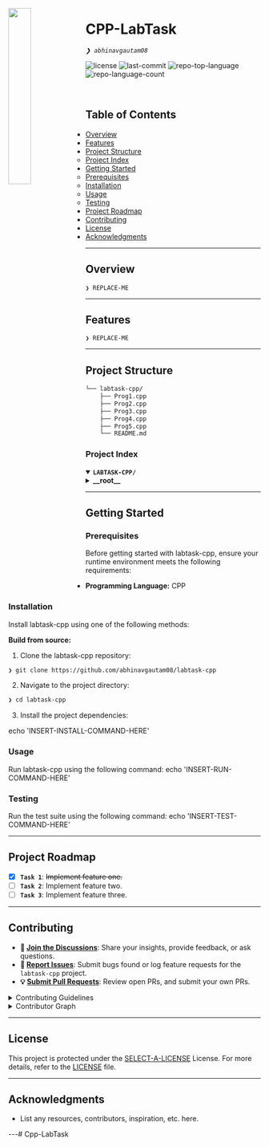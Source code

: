 <p align="left">
    <img src="https://upload.wikimedia.org/wikipedia/commons/thumb/1/18/ISO_C%2B%2B_Logo.svg/459px-ISO_C%2B%2B_Logo.svg.png?20170928190710" align="left" width="30%">
</p>
<p align="left"><h1 align="left">CPP-LabTask</h1></p>
<p align="left">
	<em><code>❯ abhinavgautam08</code></em>
</p>
<p align="left">
	<img src="https://img.shields.io/github/license/abhinavgautam08/labtask-cpp?style=default&logo=opensourceinitiative&logoColor=white&color=0080ff" alt="license">
	<img src="https://img.shields.io/github/last-commit/abhinavgautam08/labtask-cpp?style=default&logo=git&logoColor=white&color=0080ff" alt="last-commit">
	<img src="https://img.shields.io/github/languages/top/abhinavgautam08/labtask-cpp?style=default&color=0080ff" alt="repo-top-language">
	<img src="https://img.shields.io/github/languages/count/abhinavgautam08/labtask-cpp?style=default&color=0080ff" alt="repo-language-count">
</p>
<p align="left"><!-- default option, no dependency badges. -->
</p>
<p align="left">
	<!-- default option, no dependency badges. -->
</p>
<br>

##  Table of Contents

- [ Overview](#-overview)
- [ Features](#-features)
- [ Project Structure](#-project-structure)
  - [ Project Index](#-project-index)
- [ Getting Started](#-getting-started)
  - [ Prerequisites](#-prerequisites)
  - [ Installation](#-installation)
  - [ Usage](#-usage)
  - [ Testing](#-testing)
- [ Project Roadmap](#-project-roadmap)
- [ Contributing](#-contributing)
- [ License](#-license)
- [ Acknowledgments](#-acknowledgments)

---

##  Overview

<code>❯ REPLACE-ME</code>

---

##  Features

<code>❯ REPLACE-ME</code>

---

##  Project Structure

```sh
└── labtask-cpp/
    ├── Prog1.cpp
    ├── Prog2.cpp
    ├── Prog3.cpp
    ├── Prog4.cpp
    ├── Prog5.cpp
    └── README.md
```


###  Project Index
<details open>
	<summary><b><code>LABTASK-CPP/</code></b></summary>
	<details> <!-- __root__ Submodule -->
		<summary><b>__root__</b></summary>
		<blockquote>
			<table>
			<tr>
				<td><b><a href='https://github.com/abhinavgautam08/labtask-cpp/blob/master/Prog5.cpp'>Prog5.cpp</a></b></td>
				<td><code>❯ REPLACE-ME</code></td>
			</tr>
			<tr>
				<td><b><a href='https://github.com/abhinavgautam08/labtask-cpp/blob/master/Prog3.cpp'>Prog3.cpp</a></b></td>
				<td><code>❯ REPLACE-ME</code></td>
			</tr>
			<tr>
				<td><b><a href='https://github.com/abhinavgautam08/labtask-cpp/blob/master/Prog4.cpp'>Prog4.cpp</a></b></td>
				<td><code>❯ REPLACE-ME</code></td>
			</tr>
			<tr>
				<td><b><a href='https://github.com/abhinavgautam08/labtask-cpp/blob/master/Prog1.cpp'>Prog1.cpp</a></b></td>
				<td><code>❯ REPLACE-ME</code></td>
			</tr>
			<tr>
				<td><b><a href='https://github.com/abhinavgautam08/labtask-cpp/blob/master/Prog2.cpp'>Prog2.cpp</a></b></td>
				<td><code>❯ REPLACE-ME</code></td>
			</tr>
			</table>
		</blockquote>
	</details>
</details>

---
##  Getting Started

###  Prerequisites

Before getting started with labtask-cpp, ensure your runtime environment meets the following requirements:

- **Programming Language:** CPP


###  Installation

Install labtask-cpp using one of the following methods:

**Build from source:**

1. Clone the labtask-cpp repository:
```sh
❯ git clone https://github.com/abhinavgautam08/labtask-cpp
```

2. Navigate to the project directory:
```sh
❯ cd labtask-cpp
```

3. Install the project dependencies:

echo 'INSERT-INSTALL-COMMAND-HERE'



###  Usage
Run labtask-cpp using the following command:
echo 'INSERT-RUN-COMMAND-HERE'

###  Testing
Run the test suite using the following command:
echo 'INSERT-TEST-COMMAND-HERE'

---
##  Project Roadmap

- [X] **`Task 1`**: <strike>Implement feature one.</strike>
- [ ] **`Task 2`**: Implement feature two.
- [ ] **`Task 3`**: Implement feature three.

---

##  Contributing

- **💬 [Join the Discussions](https://github.com/abhinavgautam08/labtask-cpp/discussions)**: Share your insights, provide feedback, or ask questions.
- **🐛 [Report Issues](https://github.com/abhinavgautam08/labtask-cpp/issues)**: Submit bugs found or log feature requests for the `labtask-cpp` project.
- **💡 [Submit Pull Requests](https://github.com/abhinavgautam08/labtask-cpp/blob/main/CONTRIBUTING.md)**: Review open PRs, and submit your own PRs.

<details closed>
<summary>Contributing Guidelines</summary>

1. **Fork the Repository**: Start by forking the project repository to your github account.
2. **Clone Locally**: Clone the forked repository to your local machine using a git client.
   ```sh
   git clone https://github.com/abhinavgautam08/labtask-cpp
   ```
3. **Create a New Branch**: Always work on a new branch, giving it a descriptive name.
   ```sh
   git checkout -b new-feature-x
   ```
4. **Make Your Changes**: Develop and test your changes locally.
5. **Commit Your Changes**: Commit with a clear message describing your updates.
   ```sh
   git commit -m 'Implemented new feature x.'
   ```
6. **Push to github**: Push the changes to your forked repository.
   ```sh
   git push origin new-feature-x
   ```
7. **Submit a Pull Request**: Create a PR against the original project repository. Clearly describe the changes and their motivations.
8. **Review**: Once your PR is reviewed and approved, it will be merged into the main branch. Congratulations on your contribution!
</details>

<details closed>
<summary>Contributor Graph</summary>
<br>
<p align="left">
   <a href="https://github.com{/abhinavgautam08/labtask-cpp/}graphs/contributors">
      <img src="https://contrib.rocks/image?repo=abhinavgautam08/labtask-cpp">
   </a>
</p>
</details>

---

##  License

This project is protected under the [SELECT-A-LICENSE](https://choosealicense.com/licenses) License. For more details, refer to the [LICENSE](https://choosealicense.com/licenses/) file.

---

##  Acknowledgments

- List any resources, contributors, inspiration, etc. here.

---# Cpp-LabTask
